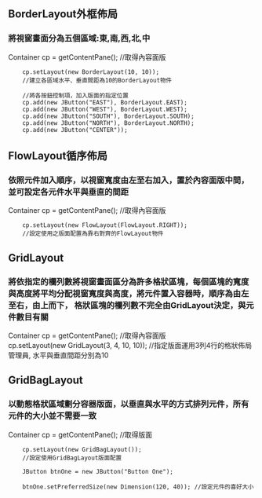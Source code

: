 <h2>BorderLayout外框佈局</h2>
<h3>將視窗畫面分為五個區域:東,南,西,北,中</h3>
Container cp = getContentPane(); //取得內容面版

		cp.setLayout(new BorderLayout(10, 10));
		//建立各區域水平、垂直間距為10的BorderLayout物件

		//將各按鈕控制項，加入版面的指定位置
		cp.add(new JButton("EAST"), BorderLayout.EAST);		
		cp.add(new JButton("WEST"), BorderLayout.WEST);
		cp.add(new JButton("SOUTH"), BorderLayout.SOUTH);
		cp.add(new JButton("NORTH"), BorderLayout.NORTH);
		cp.add(new JButton("CENTER"));
<h2>FlowLayout循序佈局</h2>
<h3>依照元件加入順序，以視窗寬度由左至右加入，置於內容面版中間，並可設定各元件水平與垂直的間距</h3>
Container cp = getContentPane(); //取得內容面版

		cp.setLayout(new FlowLayout(FlowLayout.RIGHT));
		//設定使用之版面配置為靠右對齊的FlowLayout物件
		
<h2>GridLayout</h2>
<h3>將依指定的欄列數將視窗畫面區分為許多格狀區塊，每個區塊的寬度與高度將平均分配視窗寬度與高度，將元件置入容器時，順序為由左至右，由上而下，
	格狀區塊的欄列數不完全由GridLayout決定，與元件數目有關</h3>

Container cp = getContentPane(); //取得內容面版</br>
		cp.setLayout(new GridLayout(3, 4, 10, 10));
		//指定版面運用3列4行的格狀佈局管理員, 水平與垂直間距分別為10
<h2>GridBagLayout</h2>
<h3>以動態格狀區域劃分容器版面，以垂直與水平的方式排列元件，所有元件的大小並不需要一致</h3>
Container cp = getContentPane(); //取得版面

		cp.setLayout(new GridBagLayout());
		//設定使用GridBagLayout版面配置

		JButton btnOne = new JButton("Button One");
		
		btnOne.setPreferredSize(new Dimension(120, 40)); //設定元件的喜好大小
